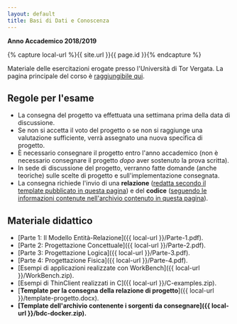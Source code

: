 ```yaml
---
layout: default
title: Basi di Dati e Conoscenza
---
```

**Anno Accademico 2018/2019**    

{% capture local-url %}{{ site.url }}{{ page.id }}{% endcapture %}

Materiale delle esercitazioni erogate presso l'Università di Tor Vergata. La pagina principale del corso è [raggiungibile qui](http://didatticaweb.uniroma2.it/informazioni/index/insegnamento/179848-Basi-Di-Dati-E-Conoscenza).


Regole per l'esame
------------------

* La consegna del progetto va effettuata una settimana prima della data di discussione.
* Se non si accetta il voto del progetto o se non si raggiunge una valutazione sufficiente, verrà assegnato una nuova specifica di progetto.
* È necessario consegnare il progetto entro l'anno accademico (non è necessario consegnare il progetto _dopo_ aver sostenuto la prova scritta).
* In sede di discussione del progetto, verranno fatte domande (anche teoriche) sulle scelte di progetto e sull'implementazione consegnata.
* La consegna richiede l'invio di una **relazione** (<u>redatta secondo il template pubblicato in questa pagina</u>) e del **codice** (<u>seguendo le informazioni contenute nell'archivio contenuto in questa pagina</u>).


Materiale didattico
--------------------

* [Parte 1: Il Modello Entità-Relazione]({{ local-url }}/Parte-1.pdf).
* [Parte 2: Progettazione Concettuale]({{ local-url }}/Parte-2.pdf).
* [Parte 3: Progettazione Logica]({{ local-url }}/Parte-3.pdf).
* [Parte 4: Progettazione Fisica]({{ local-url }}/Parte-4.pdf).
* [Esempi di applicazioni realizzate con WorkBench]({{ local-url }}/WorkBench.zip).
* [Esempi di ThinClient realizzati in C]({{ local-url }}/C-examples.zip).
* [**Template per la consegna della relazione di progetto**]({{ local-url }}/template-progetto.docx).
* **[Template dell'archivio contenente i sorgenti da consegnare]({{ local-url }}/bdc-docker.zip).**
